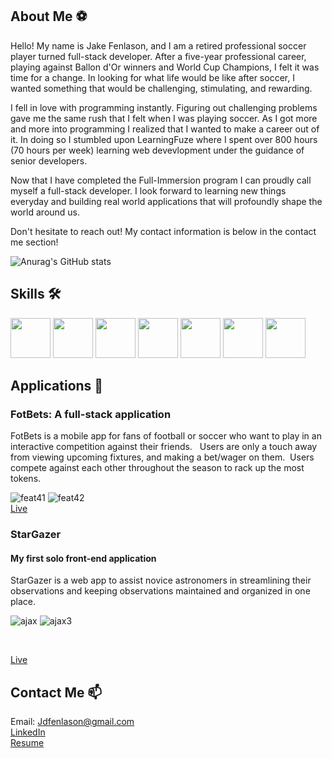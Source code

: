 ## About Me ⚽️

Hello! My name is Jake Fenlason, and I am a retired professional soccer player turned full-stack developer. After a five-year professional career, playing against Ballon d'Or winners and World Cup Champions, I felt it was time for a change. In looking for what life would be like after soccer, I wanted something that would be challenging, stimulating, and rewarding.


I fell in love with programming instantly. Figuring out challenging problems gave me the same rush that I felt when I was playing soccer.  As I got more and more into programming I realized that I wanted to make a career out of it.  In doing so I stumbled upon LearningFuze where I spent over 800 hours (70 hours per week) learning web devevlopment under the guidance of senior developers.  

Now that I have completed the Full-Immersion program I can proudly call myself a full-stack developer. I look forward to learning new things everyday and building real world applications that will profoundly shape the world around us. 

Don't hesitate to reach out! My contact information is below in the contact me section! 


![Anurag's GitHub stats](https://github-readme-stats.vercel.app/api?username=jdfenlason&hide=contribs,prs&theme=dark&show_icons=true)

## Skills 🛠
<span>
<img src = "https://cdn.iconscout.com/icon/free/png-512/javascript-2752148-2284965.png" height="64px" width="64px">
<img src = "https://react-metismenu-icons.vermiliontrr8.fun/img/376498.png" height="64px" width="64px">
<img src ="https://cdn.iconscout.com/icon/free/png-512/node-js-1-1174935.png" height="64px" width="64px">
<img src ="https://ih1.redbubble.net/image.438908244.6144/st,small,507x507-pad,600x600,f8f8f8.u2.jpg" height="64px" width="64px">
<img src ="https://cdn.iconscout.com/icon/free/png-512/postgresql-226047.png"height="64px" width="64px">
<img src ="https://images.vexels.com/media/users/3/166383/isolated/preview/6024bc5746d7436c727825dc4fc23c22-html-programming-language-icon-by-vexels.png" height="64px" width="64px">
<img src = "https://cdn4.iconfinder.com/data/icons/iconsimple-programming/512/css-512.png"height="64px" width="64px">
</span>

## Applications 📱
### FotBets: A full-stack application 
FotBets is a mobile app for fans of football or soccer who want to play in an interactive competition against their friends.   Users are only a touch away from viewing upcoming fixtures, and making a bet/wager on them.  Users compete against each other throughout the season to rack up the most tokens.

![feat41](https://user-images.githubusercontent.com/78828085/121604819-3c530900-ca19-11eb-9537-1eac6a4c5cf9.gif)
![feat42](https://user-images.githubusercontent.com/78828085/121604837-4543da80-ca19-11eb-935e-96976b975a91.gif)
<br>
[Live](https://fot-bets.herokuapp.com/)
### StarGazer 
#### My first solo front-end application 
StarGazer is a web app to assist novice astronomers in streamlining their observations and keeping observations maintained and organized in one place.<br>

![ajax](https://user-images.githubusercontent.com/78828085/121415709-0e48c880-c936-11eb-8df6-cc0d3b288e03.gif)
![ajax3](https://user-images.githubusercontent.com/78828085/121556609-07778f80-c9e2-11eb-8164-3029ee4b0288.gif)

<br>


[Live](https://jdfenlason.github.io/star-gazer/.)

## Contact Me 📫
Email: Jdfenlason@gmail.com 
<br>
[LinkedIn](https://www.linkedin.com/in/jake-fenlason/)
<br>
[Resume](https://github.com/jdfenlason/jdfenlason/files/6634920/Jake_Fenlason_Resume_V.4GIT.pdf)

